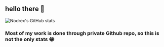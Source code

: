 ## hello there 👋

![Nodrex's GitHub stats](https://github-readme-stats.vercel.app/api?username=Nodrex&show_icons=true&theme=radical)

### Most of my work is done through private Github repo, so this is not the only stats 😁
